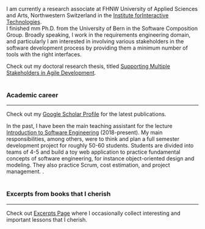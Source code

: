 I am currently a research associate at FHNW University of Applied Sciences and Arts, Northwestern Switzerland in the [Institute forInteractive Technologies](https://www.fhnw.ch/en/about-fhnw/schools/school-of-engineering/institutes/institute-for-interactive-technologies).  
I finished mm Ph.D. from the University of Bern in the Software Composition Group. 
Broadly speaking, I work in the requirements engineering domain, and particularly I am interested in involving various stakeholders in the software development process by providing them a minimum number of tools with the right interfaces. 

Check out my doctoral research thesis, titled [Supporting Multiple Stakeholders in Agile Development](./moldable-requirements.md).<br><br>


### Academic career

---

Check out my [Google Scholar Profile](https://scholar.google.de/citations?user=y4KM2XAAAAAJ&hl=en) for the latest publications.<br>

In the past, I have been the main teaching assistant for the lecture [Introduction to Software Engineering](http://scg.unibe.ch/teaching/ese) (2018-present). My main responsibilities, among others, were to think and plan a full semester development project for roughly 50-60 students. Students are divided into teams of 4-5 and build a toy web application to practice fundamental concepts of software engineering, for instance object-oriented design and modeling. They also practice Scrum, cost estimation, and project management.
.<br><br>

### Excerpts from books that I cherish

---

Check out [Excerpts Page](./excerpts.md) where I occasionally collect interesting and important lessons that I cherish. 